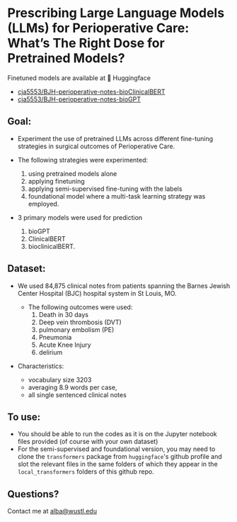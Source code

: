 # Prescribing Large Language Models (LLMs) for Perioperative Care: What’s The Right Dose for Pretrained Models?

Finetuned models are available at 🤗 Huggingface

- [cja5553/BJH-perioperative-notes-bioClinicalBERT](https://huggingface.co/cja5553/BJH-perioperative-notes-bioClinicalBERT)
- [cja5553/BJH-perioperative-notes-bioGPT](https://huggingface.co/cja5553/BJH-perioperative-notes-bioGPT)

## Goal: 
- Experiment the use of pretrained LLMs across different fine-tuning strategies in surgical outcomes of Perioperative Care.
- The following strategies were experimented:
  1. using pretrained models alone
  2. applying finetuning
  3. applying semi-supervised fine-tuning with the labels
  4. foundational model where a multi-task learning strategy was employed.
 
     
- 3 primary models were used for prediction
  1. bioGPT
  2. ClinicalBERT
  3. bioclinicalBERT.

## Dataset:
- We used 84,875 clinical notes from patients spanning the Barnes Jewish Center Hospital (BJC) hospital system in St Louis, MO.
  - The following outcomes were used: 
    1. Death in 30 days
    2. Deep vein thrombosis (DVT)
    3. pulmonary embolism (PE)
    4. Pneumonia
    5. Acute Knee Injury
    6. delirium
  
 - Characteristics:
   - vocabulary size 3203
   - averaging 8.9 words per case,
   - all single sentenced clinical notes

## To use:
- You should be able to run the codes as it is on the Jupyter notebook files provided (of course with your own dataset)
- For the semi-supervised and foundational version, you may need to clone the `transformers` package from `huggingface`'s github profile and slot the relevant files in the same folders of which they appear in the `local_transformers` folders of this github repo.

## Questions? 
Contact me at alba@wustl.edu
